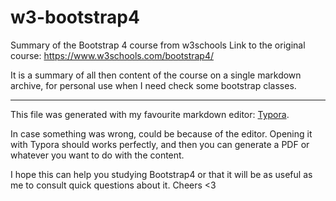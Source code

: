 # w3-bootstrap4
Summary of the Bootstrap 4 course from w3schools
Link to the original course: https://www.w3schools.com/bootstrap4/

It is a summary of all then content of the course on a single markdown archive, for personal use when I need check some bootstrap classes.

---

This file was generated with my favourite markdown editor: [Typora](https://typora.io/).

In case something was wrong, could be because of the editor. Opening it with Typora should works perfectly, and then you can generate a PDF or whatever you want to do with the content. 

I hope this can help you studying Bootstrap4 or that it will be as useful as me to consult quick questions about it. Cheers <3
